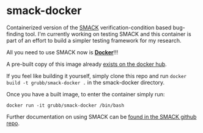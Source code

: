 # smack-docker

Containerized version of the [SMACK](https://smackers.github.io/) verification-condition based bug-finding tool. I'm currently working on testing SMACK and this container is part of an effort to build a simpler testing framework for my research.

All you need to use SMACK now is [**Docker**](https://www.docker.com/)!!!

A pre-built copy of this image already [exists on the docker hub](https://hub.docker.com/r/grubb/smack-docker/).

If you feel like building it yourself, simply clone this repo and run `docker build -t grubb/smack-docker .` in the smack-docker directory.

Once you have a built image, to enter the container simply run:

`docker run -it grubb/smack-docker /bin/bash`

Further documentation on using SMACK can be [found in the SMACK github repo](https://github.com/smackers/smack).
